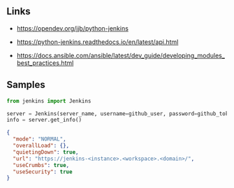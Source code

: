 ## Links
* https://opendev.org/jjb/python-jenkins
* https://python-jenkins.readthedocs.io/en/latest/api.html

* https://docs.ansible.com/ansible/latest/dev_guide/developing_modules_best_practices.html

## Samples
```python
from jenkins import Jenkins

server = Jenkins(server_name, username=github_user, password=github_token, timeout=10)
info = server.get_info()
```
```json
{
  "mode": "NORMAL",
  "overallLoad": {},
  "quietingDown": true,
  "url": "https://jenkins-<instance>.<workspace>.<domain>/",
  "useCrumbs": true,
  "useSecurity": true
}
```
